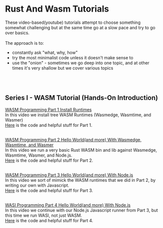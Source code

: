 # Rust And Wasm Tutorials

These video-based(youtube) tutorials attempt to choose something somewhat challenging but at the same time go at a slow pace and try to go over basics.  
<br/>
The approach is to:
- constantly ask "what, why, how"
- try the most minimalist code unless it doesn't make sense to
- use the "onion" - sometimes we go deep into one topic, and at other times it's very shallow but we cover various topics  
<br/>  
<br/>  

## Series I - WASM Tutorial (Hands-On Introduction)
  

[WASM Programming Part 1 Install Runtimes](https://www.youtube.com/watch?v=1FVWZPffZRg)  
In this video we install tree WASM Runtimes (Wasmedge, Wasmtime, and Wasmer)  
[Here](https://github.com/elicorrales/learning-rust-n-wasm-tutorials-playlist-1-part-1) is the code and helpful stuff for Part 1.  
<br/>
  

[WASM Programming Part 2 Hello World(and more) With Wasmedge, Wasmtime, and Wasmer](https://www.youtube.com/watch?v=ONXJs64GN_g)  
In this video we run a very basic Rust WASM bin and lib against Wasmedge, Wasmtime, Wasmer, and Node.js.  
[Here](https://github.com/elicorrales/learning-rust-n-wasm-tutorials-playlist-1-part-2) is the code and helpful stuff for Part 2.  
<br/>
  

[WASM Programming Part 3 Hello World(and more) With Node.js](https://www.youtube.com/watch?v=wd69JM3esG4&list=PLNKa8O7lX-w6yajcnJXVkUTgIqyCjWdNf&index=3)  
In this video we sort of mimick the WASM runtimes that we did in Part 2, by writing our own with Javascript.  
[Here](https://github.com/elicorrales/learning-rust-n-wasm-tutorials-playlist-1-part-3) is the code and helpful stuff for Part 3.  
<br/>
  
[WASI Programming Part 4 Hello World(and more) With Node.js](https://www.youtube.com/watch?v=Mw5L8HrHGTw)  
In this video we continue with our Node.js Javascript runner from Part 3, but this time we run WASI, not just WASM.  
[Here](https://github.com/elicorrales/learning-rust-n-wasm-tutorials-playlist-1-part-4) is the code and helpful stuff for Part 4.  
<br/>
  
